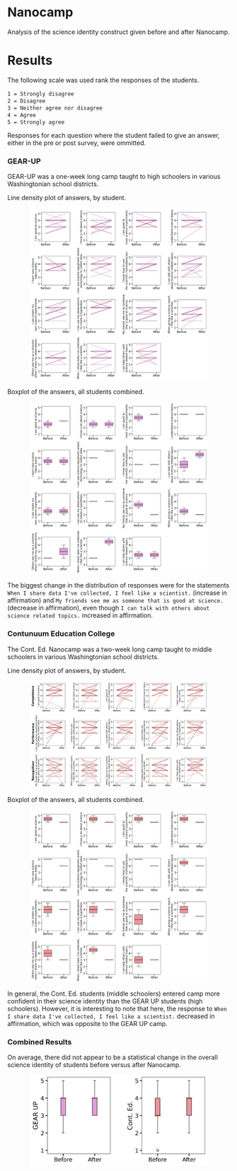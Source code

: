 # Nanocamp
Analysis of the science identity construct given before and after Nanocamp.

# Results

The following scale was used rank the responses of the students.
```
1 = Strongly disagree
2 = Disagree
3 = Neither agree nor disagree
4 = Agree
5 = Strongly agree
```

Responses for each question where the student failed to give an answer, either in the pre or post survey, were ommitted. 

### GEAR-UP

GEAR-UP was a one-week long camp taught to high schoolers in various Washingtonian school districts.

Line density plot of answers, by student.

<p align="center">
<img src="Figures/before_vs_after_line_gearup.png" alt="before_vs_after_line_gearup" width="400">
</p>

Boxplot of the answers, all students combined.

<p align="center">
<img src="Figures/before_vs_after_boxplot_gearup.png" alt="before_vs_after_boxplot_gearup" width="400">
</p>

The biggest change in the distribution of responses were for the statements `When I share data I've collected, I feel like a scientist.`  (increase in affirmation) and `My friends see me as someone that is good at science.` (decrease in affirmation), even though `I can talk with others about science related topics.` increased in affirmation.

### Contunuum Education College

The Cont. Ed. Nanocamp was a two-week long camp taught to middle schoolers in various Washingtonian school districts.

Line density plot of answers, by student.

<p align="center">
<img src="Figures/before_vs_after_line_conted.png" alt="before_vs_after_line_conted" width="400">
</p>

Boxplot of the answers, all students combined.

<p align="center">
<img src="Figures/before_vs_after_boxplot_conted.png" alt="before_vs_after_boxplot_conted" width="400">
</p>

In general, the Cont. Ed. students (middle schoolers) entered camp more confident in their science identity than the GEAR UP students (high schoolers). However, it is interesting to note that here, the response to `When I share data I've collected, I feel like a scientist.` decreased in affirmation, which was opposite to the GEAR UP camp.


### Combined Results

On average, there did not appear to be a statistical change in the overall science identity of students before versus after Nanocamp.

<p align="center">
<img src="Figures/combined_boxplot.png" alt="combined_boxplot" width="400">
</p>

